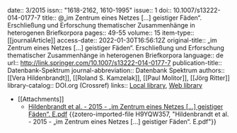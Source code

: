 date:: 3/2015
issn:: "1618-2162, 1610-1995"
issue:: 1
doi:: 10.1007/s13222-014-0177-7
title:: @„im Zentrum eines Netzes [...] geistiger Fäden“. Erschließung und Erforschung thematischer Zusammenhänge in heterogenen Briefkorpora
pages:: 49-55
volume:: 15
item-type:: [[journalArticle]]
access-date:: 2022-01-30T16:56:12Z
original-title:: „im Zentrum eines Netzes [...] geistiger Fäden“. Erschließung und Erforschung thematischer Zusammenhänge in heterogenen Briefkorpora
language:: de
url:: http://link.springer.com/10.1007/s13222-014-0177-7
publication-title:: Datenbank-Spektrum
journal-abbreviation:: Datenbank Spektrum
authors:: [[Vera Hildenbrandt]], [[Roland S. Kamzelak]], [[Paul Molitor]], [[Jörg Ritter]]
library-catalog:: DOI.org (Crossref)
links:: [Local library](zotero://select/groups/2386895/items/SCI7CB46), [Web library](https://www.zotero.org/groups/2386895/items/SCI7CB46)

- [[Attachments]]
	- [Hildenbrandt et al. - 2015 - „im Zentrum eines Netzes [...] geistiger Fäden“. E.pdf](zotero://select/groups/2386895/items/H9YQW357) {{zotero-imported-file H9YQW357, "Hildenbrandt et al. - 2015 - „im Zentrum eines Netzes [...] geistiger Fäden“. E.pdf"}}